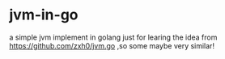 # jvm-in-go
a simple jvm implement in golang just for learing
the idea from https://github.com/zxh0/jvm.go ,so some maybe very similar!
